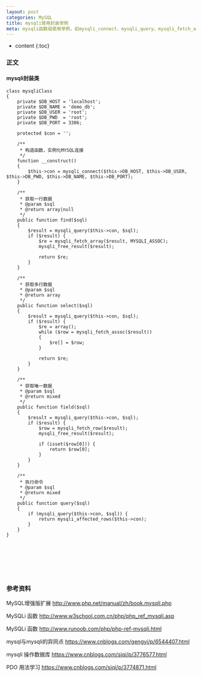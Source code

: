 ```yaml
---
layout: post
categories: MySQL
title: mysqli使用封装举例
meta: mysqli函数组使用举例，如mysqli_connect、mysqli_query、mysqli_fetch_array、mysqli_free_result、mysqli_fetch_row、mysqli_affected_rows等等。
---
```

* content
{:toc}

### 正文

#### mysqli封装类

```
class mysqliClass
{
    private $DB_HOST = 'localhost';
    private $DB_NAME = 'demo_db';
    private $DB_USER = 'root';
    private $DB_PWD  = 'root';
    private $DB_PORT = 3306;

    protected $con = '';

    /**
     * 构造函数，实例化MYSQL连接
     */
    function __construct()
    {
        $this->con = mysqli_connect($this->DB_HOST, $this->DB_USER, $this->DB_PWD, $this->DB_NAME, $this->DB_PORT);
    }

    /**
     * 获取一行数据
     * @param $sql
     * @return array|null
     */
    public function find($sql)
    {
        $result = mysqli_query($this->con, $sql);
        if ($result) {
            $re = mysqli_fetch_array($result, MYSQLI_ASSOC);
            mysqli_free_result($result);
            
            return $re;
        }
    }

    /**
     * 获取多行数据
     * @param $sql
     * @return array
     */
    public function select($sql)
    {
        $result = mysqli_query($this->con, $sql);
        if ($result) {
            $re = array();
            while ($row = mysqli_fetch_assoc($result))
            {
                $re[] = $row;
            }
            
            return $re;
        }
    }

    /**
     * 获取唯一数据
     * @param $sql
     * @return mixed
     */
    public function field($sql)
    {
        $result = mysqli_query($this->con, $sql);
        if ($result) {
            $row = mysqli_fetch_row($result);
            mysqli_free_result($result);

            if (isset($row[0])) {
                return $row[0];
            }
        }
    }

    /**
     * 执行命令
     * @param $sql
     * @return mixed
     */
    public function query($sql)
    {
        if (mysqli_query($this->con, $sql)) {
            return mysqli_affected_rows($this->con);
        }
    }
}
```

<br/><br/><br/><br/><br/>
### 参考资料
   
MySQL增强版扩展 <http://www.php.net/manual/zh/book.mysqli.php>

MySQLi 函数 <http://www.w3school.com.cn/php/php_ref_mysqli.asp>

MySQLi 函数 <http://www.runoob.com/php/php-ref-mysqli.html>

mysql与mysqli的异同点 <https://www.cnblogs.com/gengyi/p/6544407.html>

mysqli 操作数据库 <https://www.cnblogs.com/siqi/p/3776577.html>

PDO 用法学习 <https://www.cnblogs.com/siqi/p/3774871.html>



